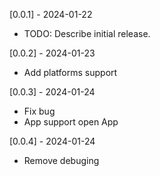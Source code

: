 [0.0.1] - 2024-01-22

* TODO: Describe initial release.

[0.0.2] - 2024-01-23

* Add platforms support


[0.0.3] - 2024-01-24

* Fix bug
* App support open App

[0.0.4] - 2024-01-24

* Remove debuging